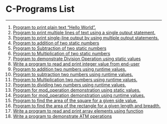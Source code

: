 <h1>C-Programs List</h1>
<hr>
<ol>
  <a href="HelloWorld.c"><li>Program to print plain text “Hello World”.</li></a>
  <a href="Print_Multiline_output_Using_Single_Printf.c"><li>Program to print multiple lines of text using a single output statement.</li></a>
  <a href="Single_Line_Output_Using_MultiplePrintf.c"><li>Program to print single-line output by using multiple output statements.</li></a>
  <a href="Add_Number.c"><li>Program to addition of two static numbers</li></a>
  <a href="Subtraction_of_two_Numbers.c"><li>Program to Subtraction of two static numbers</li></a>
  <a href="Multiplication_of_two_numbers.c"><li>Program to Multiplication of two static numbers</li></a>
  <a href="Division_operation_with_static_number.c"><li>Program to demonstrate Division Operation using static values</li></a>
  <a href="Reading_EndUser_values.c"><li>Write a program to read and print integer value from end-user</li></a>
  <a href="Addition_of_twoNumbers_Runtime_Values.c"><li>Program to addition two numbers using runtime values.</li></a>
  <a href="Subtraction_of_Two_RunTime_Values.c"><li>Program to subtraction two numbers using runtime values.</li></a>
  <a href=" Multiplication_of_runTime_Values.c"><li>Program to Multiplication two numbers using runtime values.</li></a>
  <a href="Division_Operation_With_RunTime_Values.c"><li>Program to dividing two numbers using runtime values.</li></a>
  <a href="Mod_Operation_With_Static.c"><li>Program for mod_operation demonstration using static values.</li></a>
  <a href="Mod_Opration_RunTime_Values.c"><li>Program for mod_operation demonstration using runtime values.</li></a>
  <a href="Area_Of_Square.c"><li>Program to find the area of the square for a given side value.</li></a>
  <a href="Area_Of_Reactangle.c"><li>Program to find the area of the rectangle for a given length and breadth.</li></a>
<a href="FunctionsInC.c"><li>Write a program to read and print array elements using function</li></a>
  <a href="ATM.c"><li>Write a program to demonstrate ATM operations</li></a>
<!--   <a href=""><li></li></a> -->
<!--   <a href=""><li></li></a> -->
<!--   <a href=""><li></li></a> -->
<!--   <a href=""><li></li></a> -->
</ol>
